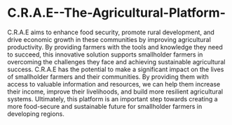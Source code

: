 # C.R.A.E--The-Agricultural-Platform-
C.R.A.E aims to enhance food security, promote rural development, and drive economic growth in these communities by improving agricultural productivity. By providing farmers with the tools and knowledge they need to succeed, this innovative solution supports smallholder farmers in overcoming the challenges they face and achieving sustainable agricultural success. 
C.R.A.E  has the potential to make a significant impact on the lives of smallholder farmers and their communities. By providing them with access to valuable information and resources, we can help them increase their income, improve their livelihoods, and build more resilient agricultural systems.
Ultimately, this platform is an important step towards creating a more food-secure and sustainable future for smallholder farmers in developing regions.
